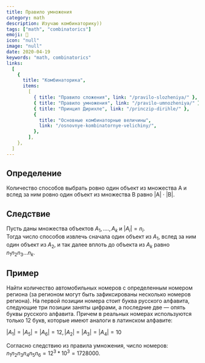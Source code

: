 ```yaml
---
title: Правило умножения
category: math
description: Изучаю комбинаторику))
tags: ["math", "combinatorics"]
emoji: 👾
icon: "null"
image: "null"
date: 2020-04-19
keywords: "math, combinatorics"
links:
  [
    {
      title: "Комбинаторика",
      items:
        [
          { title: "Правило сложения", link: "/pravilo-slozheniya/" },
          { title: "Правило умножения", link: "/pravilo-umnozheniya/" },
          { title: "Принцип Дирихле", link: "/princzip-dirihle/" },
          {
            title: "Основные комбинаторные величины",
            link: "/osnovnye-kombinatornye-velichiny/",
          },
        ],
    },
  ]
---
```


## Определение

Количество способов выбрать ровно один объект из множества A и вслед за ним ровно один объект из множества B равно |A| ⋅ |B|.

## Следствие

Пусть даны множества объектов ${A_{1}}, ...., {A_{k}}$ и $|{A_{i}}| = {n_{i}}$.  
Тогда число способов извлечь сначала один объект из ${A_{1}}$, вслед за ним один объект из ${A_{2}}$, и так далее вплоть до объекта из ${A_{k}}$ равно ${n_{1}} {n_{2}} {n_{3}} ... {n_{k}}$.

## Пример

Найти количество автомобильных номеров с определенным номером региона (за регионом могут
быть зафиксированы несколько номеров региона). На первой позиции номера стоит буква русского алфавита,
следующие три позиции заняты цифрами, а последние две — опять буквы русского алфавита. Причем в
реальных номерах используются только 12 букв, которые имеют аналоги в латинском алфавите:

$|{A_{1}}| = |{A_{5}}| = |{A_{6}}| = 12, |{A_{2}}| = |{A_{3}}| = |{A_{4}}| = 10$

Согласно следствию из правила умножения, число номеров:
${n_{1}} {n_{2}} {n_{3}} {n_{4}} {n_{5}} {n_{6}} = 12^3 * 10^3 = 1728000$.
